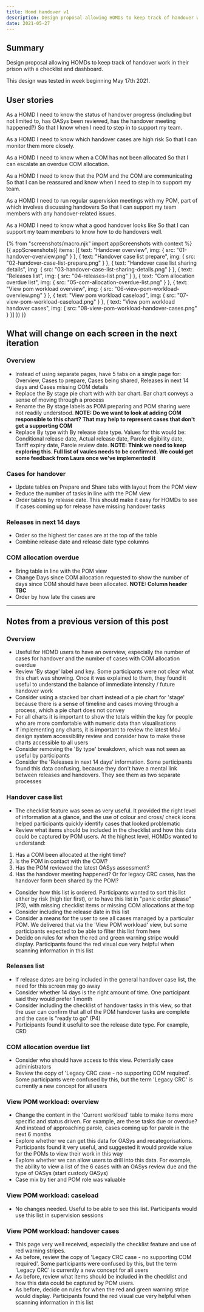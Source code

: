 ```yaml
---
title: Homd handover v1
description: Design proposal allowing HOMDs to keep track of handover work in their prison with a checklist and dashboard.
date: 2021-05-27
---
```

## Summary

Design proposal allowing HOMDs to keep track of handover work in their prison with a checklist and dashboard.

This design was tested in week beginning May 17th 2021.

## User stories

As a HOMD
I need to know the status of handover progress (including but not limited to, has OASys been reviewed, has the handover meeting happened?)
So that I know when I need to step in to support my team.

As a HOMD
I need to know which handover cases are high risk
So that I can monitor them more closely.

As a HOMD
I need to know when a COM has not been allocated
So that I can escalate an overdue COM allocation.

As a HOMD
I need to know that the POM and the COM are communicating
So that I can be reassured and know when I need to step in to support my team.

As a HOMD
I need to run regular supervision meetings with my POM, part of which involves discussing handovers
So that I can support my team members with any handover-related issues.

As a HOMD
I need to know what a good handover looks like
So that I can support my team members to know how to do handovers well.


{% from "screenshots/macro.njk" import appScreenshots with context %}
{{ appScreenshots({
  items: [{
      text: "Handover overview",
      img: { src: "01-handover-overview.png" }
    }, {
      text: "Handover case list prepare",
      img: { src: "02-handover-case-list-prepare.png" }
    }, {
      text: "Handover case list sharing details",
      img: { src: "03-handover-case-list-sharing-details.png" }
    }, {
      text: "Releases list",
      img: { src: "04-releases-list.png" }
    }, {
      text: "Com allocation overdue list",
      img: { src: "05-com-allocation-overdue-list.png" }
    }, {
      text: "View pom workload overview",
      img: { src: "06-view-pom-workload-overview.png" }
    }, {
      text: "View pom workload caseload",
      img: { src: "07-view-pom-workload-caseload.png" }
    }, {
      text: "View pom workload handover cases",
      img: { src: "08-view-pom-workload-handover-cases.png" }
    }]
}) }}

## What will change on each screen in the next iteration

### Overview

* Instead of using separate pages, have 5 tabs on a single page for: Overview, Cases to prepare, Cases being shared, Releases in next 14 days and Cases missing COM details
* Replace the By stage pie chart with with  bar chart. Bar chart conveys a sense of moving through a process 
* Rename the By stage labels as POM preparing and POM sharing were not readily understood. <strong>NOTE: Do we want to look at adding COM responsible to this chart? That may help to represent cases that don't get a supporting COM</strong>
* Replace By type with By release date type. Values for this would be: Conditional release date, Actual release date, Parole eligibility date, Tariff expiry date, Parole review date. <strong>NOTE: Think we need to keep exploring this. Full list of vaules needs to be confirmed. We could get some feedback from Laura once we've implemented it</strong>

### Cases for handover

* Update tables on Prepare and Share tabs with layout from the POM view
* Reduce the number of tasks in line with the POM view
* Order tables by release date. This should make it easy for HOMDs to see if cases coming up for release have missing handover tasks

### Releases in next 14 days

* Order so the highest tier cases are at the top of the table
* Combine release date and release date type columns

### COM allocation overdue

* Bring table in line with the POM view
* Change Days since COM allocation requested to show the number of days since COM should have been allocated. <strong>NOTE: Column header TBC</strong> 
* Order by how late the cases are

<hr>

## Notes from a previous version of this post

### Overview

* Useful for HOMD users to have an overview, especially the number of cases for handover and the number of cases with COM allocation overdue
* Review 'By stage' label and key. Some participants were not clear what this chart was showing. Once it was explained to them, they found it useful to understand the balance of immediate intensity / future handover work
* Consider using a stacked bar chart instead of a pie chart for 'stage' because there is a sense of timeline and cases moving through a process, which a pie chart does not convey
* For all charts it is important to show the totals within the key for people who are more comfortable with numeric data than visualisations
* If implementing any charts, it is important to review the latest MoJ design system accessibility review and consider how to make these charts accessible to all users
* Consider removing the 'By type' breakdown, which was not seen as useful by participants
* Consider the 'Releases in next 14 days' information. Some participants found this data confusing, because they don't have a mental link between releases and handovers. They see them as two separate processes


### Handover case list

* The checklist feature was seen as very useful. It provided the right level of information at a glance, and the use of colour and cross/ check icons helped participants quickly identify cases that looked problematic
* Review what items should be included in the checklist and how this data could be captured by POM users. At the highest level, HOMDs wanted to understand:
1. Has a COM been allocated at the right time?
2. Is the POM in contact with the COM?
3. Has the POM reviewed the latest OASys assessment?
4. Has the handover meeting happened? Or for legacy CRC cases, has the handover form been shared by the POM?
* Consider how this list is ordered. Participants wanted to sort this list either by risk (high tier first), or to have this list in "panic order please" (P3), with missing checklist items or missing COM allocations at the top
* Consider including the release date in this list
* Consider a means for the user to see all cases managed by a particular POM. We delivered that via the 'View POM workload' view, but some participants expected to be able to filter this list from here
* Decide on rules for when the red and green warning stripe would display. Participants found the red visual cue very helpful when scanning information in this list


### Releases list

* If release dates are being included in the general handover case list, the need for this screen may go away
* Consider whether 14 days is the right amount of time. One participant said they would prefer 1 month
* Consider including the checklist of handover tasks in this view, so that the user can confirm that all of the POM handover tasks are complete and the case is "ready to go" (P4)
* Participants found it useful to see the release date type. For example, CRD

### COM allocation overdue list

* Consider who should have access to this view. Potentially case administrators
* Review the copy of 'Legacy CRC case - no supporting COM required'. Some participants were confused by this, but the term 'Legacy CRC' is currently a new concept for all users


### View POM workload: overview

* Change the content in the 'Current workload' table to make items more specific and status driven. For example, are these tasks due or overdue? And instead of approaching parole, cases coming up for parole in the next 6 months
* Explore whether we can get this data for OASys and recategorisations. Participants found it very useful, and suggested it would provide value for the POMs to view their work in this way
* Explore whether we can allow users to drill into this data. For example, the ability to view a list of the 6 cases with an OASys review due and the type of OASys (start custody OASys)
* Case mix by tier and POM role was valuable

### View POM workload: caseload

* No changes needed. Useful to be able to see this list. Participants would use this list in supervision sessions

### View POM workload: handover cases

* This page very well received, especially the checklist feature and use of red warning stripes.  
* As before, review the copy of 'Legacy CRC case - no supporting COM required'. Some participants were confused by this, but the term 'Legacy CRC' is currently a new concept for all users
* As before, review what items should be included in the checklist and how this data could be captured by POM users.
* As before, decide on rules for when the red and green warning stripe would display. Participants found the red visual cue very helpful when scanning information in this list
